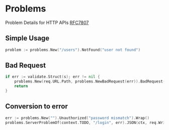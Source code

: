# Problems
Problem Details for HTTP APIs [RFC7807](https://tools.ietf.org/html/rfc7807)

## Simple Usage
```go
problem := problems.New("/users").NotFound("user not found")
```

## Bad Request
```go
if err := validate.Struct(s); err != nil {
    problems.New(req.URL.Path, problems.NewBadRequest(err)).BadRequest("Invalid Parameters").JSON(ctx, req.Writer)
	return
}
```

##  Conversion to error
```go
err := problems.New("").Unauthorized("password mismatch").Wrap()
problems.ServerProblemOf(context.TODO, "/login", err).JSON(ctx, req.Writer)
```
